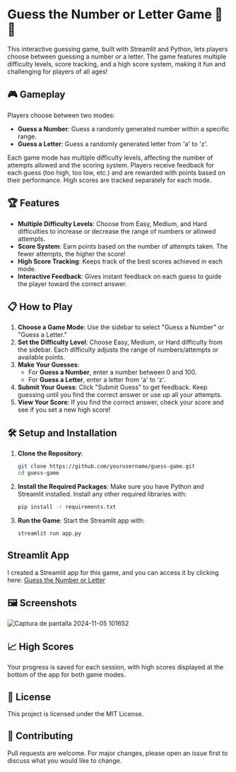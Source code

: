 # Guess the Number or Letter Game 🎲🔠

This interactive guessing game, built with Streamlit and Python, lets players choose between guessing a number or a letter. The game features multiple difficulty levels, score tracking, and a high score system, making it fun and challenging for players of all ages!

## 🎮 Gameplay

Players choose between two modes:
- **Guess a Number**: Guess a randomly generated number within a specific range.
- **Guess a Letter**: Guess a randomly generated letter from 'a' to 'z'.

Each game mode has multiple difficulty levels, affecting the number of attempts allowed and the scoring system. Players receive feedback for each guess (too high, too low, etc.) and are rewarded with points based on their performance. High scores are tracked separately for each mode.

## 🏆 Features

- **Multiple Difficulty Levels**: Choose from Easy, Medium, and Hard difficulties to increase or decrease the range of numbers or allowed attempts.
- **Score System**: Earn points based on the number of attempts taken. The fewer attempts, the higher the score!
- **High Score Tracking**: Keeps track of the best scores achieved in each mode.
- **Interactive Feedback**: Gives instant feedback on each guess to guide the player toward the correct answer.

## 📋 How to Play

1. **Choose a Game Mode**: Use the sidebar to select "Guess a Number" or "Guess a Letter."
2. **Set the Difficulty Level**: Choose Easy, Medium, or Hard difficulty from the sidebar. Each difficulty adjusts the range of numbers/attempts or available points.
3. **Make Your Guesses**:
   - For **Guess a Number**, enter a number between 0 and 100.
   - For **Guess a Letter**, enter a letter from 'a' to 'z'.
4. **Submit Your Guess**: Click "Submit Guess" to get feedback. Keep guessing until you find the correct answer or use up all your attempts.
5. **View Your Score**: If you find the correct answer, check your score and see if you set a new high score!

## 🛠 Setup and Installation

1. **Clone the Repository**:
    ```bash
    git clone https://github.com/yourusername/guess-game.git
    cd guess-game
    ```

2. **Install the Required Packages**:
    Make sure you have Python and Streamlit installed. Install any other required libraries with:
    ```bash
    pip install -r requirements.txt
    ```

3. **Run the Game**:
    Start the Streamlit app with:
    ```bash
    streamlit run app.py
    ```
## Streamlit App
I created a Streamlit app for this game, and you can access it by clicking here: [Guess the Number or Letter](https://github.com/DianaMPaun/GAMES/tree/main/Guess%20the%20Number%20or%20Letter%20game)

## 🖼 Screenshots

![Captura de pantalla 2024-11-05 101652](https://github.com/user-attachments/assets/11f89ff1-a276-42fe-8198-ffc8e0165113)

## 📈 High Scores

Your progress is saved for each session, with high scores displayed at the bottom of the app for both game modes.

## 📜 License

This project is licensed under the MIT License.

## 🤝 Contributing

Pull requests are welcome. For major changes, please open an issue first to discuss what you would like to change.
